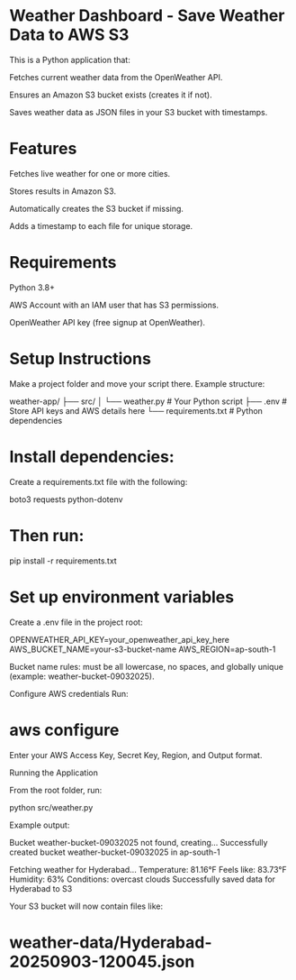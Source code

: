  # Weather Dashboard - Save Weather Data to AWS S3

This is a Python application that:

Fetches current weather data from the OpenWeather API.

Ensures an Amazon S3 bucket exists (creates it if not).

Saves weather data as JSON files in your S3 bucket with timestamps.

# Features

Fetches live weather for one or more cities.

Stores results in Amazon S3.

Automatically creates the S3 bucket if missing.

Adds a timestamp to each file for unique storage.

# Requirements

Python 3.8+

AWS Account with an IAM user that has S3 permissions.

OpenWeather API key (free signup at OpenWeather).

# Setup Instructions

Make a project folder and move your script there.
Example structure:

weather-app/
├── src/
│   └── weather.py       # Your Python script
├── .env                 # Store API keys and AWS details here
└── requirements.txt     # Python dependencies


# Install dependencies:
Create a requirements.txt file with the following:

boto3
requests
python-dotenv


# Then run:

pip install -r requirements.txt


# Set up environment variables
Create a .env file in the project root:

OPENWEATHER_API_KEY=your_openweather_api_key_here
AWS_BUCKET_NAME=your-s3-bucket-name
AWS_REGION=ap-south-1


 Bucket name rules: must be all lowercase, no spaces, and globally unique (example: weather-bucket-09032025).

Configure AWS credentials
Run:

# aws configure


Enter your AWS Access Key, Secret Key, Region, and Output format.

Running the Application

From the root folder, run:

python src/weather.py


Example output:

Bucket weather-bucket-09032025 not found, creating...
Successfully created bucket weather-bucket-09032025 in ap-south-1

Fetching weather for Hyderabad...
Temperature: 81.16°F
Feels like: 83.73°F
Humidity: 63%
Conditions: overcast clouds
Successfully saved data for Hyderabad to S3


Your S3 bucket will now contain files like:

# weather-data/Hyderabad-20250903-120045.json
